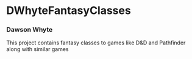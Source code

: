 # DWhyteFantasyClasses

### Dawson Whyte

This project contains fantasy classes to games like D&D and Pathfinder along with similar games
